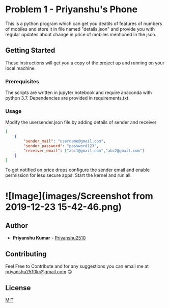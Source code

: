 # Problem 1 - Priyanshu's Phone

This is a python program which can get you deatils of features of  numbers of mobiles  and store it in file named "details.json" and provide you with regular updates about change in price of mobiles mentioned in the json.

## Getting Started

These instructions will get you a copy of the project up and running on your local machine.

### Prerequisites

The scripts are written in jupyter notebook and require anaconda with python 3.7. Dependencies are provided in requirements.txt.

### Usage

Modify the usersender.json file by adding details of sender and receiver
```json
[
    {
        "sender_mail": "username@gmail.com",
        "sender_password": "password123",
        "receiver_email": ["abc1@gmail.com","abc2@gmail.com"]
    }
]
```

To get notified on price drops configure the sender email and enable permission for less secure apps.
Start the kernel and run all.

# ![Image](images/Screenshot from 2019-12-23 15-42-46.png)

## Author

* **Priyanshu Kumar** - [Priyanshu2510](https://github.com/priyanshu2510)

## Contributing

Feel Free to Contribute and for any suggestions you can email me at <priyanshu2510kr@gmail.com> :upside_down_face:

## License

[MIT](https://choosealicense.com/licenses/mit/)


